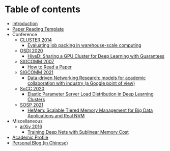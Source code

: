 # Table of contents

* [Introduction](README.md)
* [Paper Reading Template](paper-reading-template.md)
* Conference
    * [CLUSTER 2014](Conference/CLUSTER-2014/index.md)
        * [Evaluating job packing in warehouse-scale computing](Conference/CLUSTER-2014/evaluating-job-packing-in-warehouse-scale-computing.md)
    * [OSDI 2020](Conference/OSDI-2020/index.md)
        * [HiveD: Sharing a GPU Cluster for Deep Learning with Guarantees](Conference/OSDI-2020/hived.md)
    * [SIGCOMM 2007](Conference/SIGCOMM-2007/index.md)
        * [How to Read a Paper](Conference/SIGCOMM-2007/how-to-read-a-paper.md)
    * [SIGCOMM 2021](Conference/SIGCOMM-2021/index.md)
        * [Data-driven Networking Research: models for academic collaboration with industry (a Google point of view)](Conference/SIGCOMM-2021/data-driven-networking-research-models-for-academic-collaboration-with-industry.md)
    * [SoCC 2020](Conference/SoCC-2020/index.md)
        * [Elastic Parameter Server Load Distribution in Deep Learning Clusters](Conference/SoCC-2020/elastic-parameter-server-load-distribution-in-deep-learning-clusters.md)
    * [SOSP 2021](Conference/SOSP-2021/index.md)
        * [HeMem: Scalable Tiered Memory Management for Big Data Applications and Real NVM](Conference/SOSP-2021/hemem.md)
* Miscellaneous
    * [arXiv 2016](Miscellaneous/arXiv-2016/index.md)
        * [Training Deep Nets with Sublinear Memory Cost](Miscellaneous/arXiv-2016/training-deep-nets-with-sublinear-memory-cost.md)
* [Academic Profile](https://www.cse.ust.hk/\~lyangbk/)
* [Personal Blog (in Chinese)](https://blog.yanglingyun.me)

